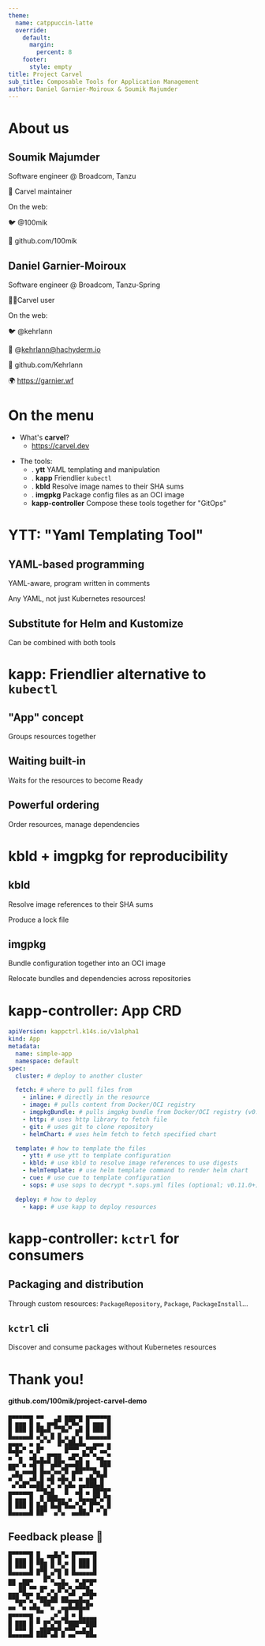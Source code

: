 ```yaml
---
theme:
  name: catppuccin-latte
  override:
    default:
      margin:
        percent: 8
    footer:
      style: empty
title: Project Carvel
sub_title: Composable Tools for Application Management
author: Daniel Garnier-Moiroux & Soumik Majumder
---
```


About us
===

<!-- column_layout: [1, 1] -->

<!-- column: 0 -->
<!-- new_lines: 1 -->

## Soumik Majumder

Software engineer @ Broadcom, Tanzu
<!-- new_lines: 1 -->
👷️  Carvel maintainer

<!-- new_lines: 1 -->
On the web:

🐦️ @100mik

🐙️ github.com/100mik

<!-- column: 1 -->
<!-- new_lines: 1 -->

## Daniel Garnier-Moiroux

Software engineer @ Broadcom, Tanzu-Spring

🧑‍💻Carvel user

<!-- new_lines: 1 -->
On the web:

🐦️ @kehrlann

🐘️ @kehrlann@hachyderm.io

🐙️ github.com/Kehrlann

🌍️ https://garnier.wf

<!-- end_slide -->

On the menu
===

- What's **carvel**?
    - https://carvel.dev

<!-- new_lines: 1 -->

- The tools:
    - .           **ytt**   YAML templating and manipulation
    - .          **kapp**   Friendlier `kubectl`
    - .          **kbld**   Resolve image names to their SHA sums
    - .        **imgpkg**   Package config files as an OCI image
    - **kapp-controller**   Compose these tools together for "GitOps"

<!-- end_slide -->


YTT: "Yaml Templating Tool"
===

## YAML-based programming

YAML-aware, program written in comments

Any YAML, not just Kubernetes resources!

<!-- new_lines: 1 -->

## Substitute for Helm and Kustomize

Can be combined with both tools

<!-- end_slide -->


kapp: Friendlier alternative to `kubectl`
===

## "App" concept

Groups resources together

<!-- new_lines: 1 -->

## Waiting built-in

Waits for the resources to become Ready

<!-- new_lines: 1 -->

## Powerful ordering

Order resources, manage dependencies



<!-- end_slide -->

kbld + imgpkg for reproducibility
===

## kbld

Resolve image references to their SHA sums

Produce a lock file

<!-- new_lines: 1 -->

## imgpkg

Bundle configuration together into an OCI image

Relocate bundles and dependencies across repositories

<!-- end_slide -->

kapp-controller: App CRD
===


```yaml
apiVersion: kappctrl.k14s.io/v1alpha1
kind: App
metadata:
  name: simple-app
  namespace: default
spec:
  cluster: # deploy to another cluster

  fetch: # where to pull files from
    - inline: # directly in the resource
    - image: # pulls content from Docker/OCI registry
    - imgpkgBundle: # pulls imgpkg bundle from Docker/OCI registry (v0.17.0+)
    - http: # uses http library to fetch file
    - git: # uses git to clone repository
    - helmChart: # uses helm fetch to fetch specified chart

  template: # how to template the files
    - ytt: # use ytt to template configuration
    - kbld: # use kbld to resolve image references to use digests
    - helmTemplate: # use helm template command to render helm chart
    - cue: # use cue to template configuration
    - sops: # use sops to decrypt *.sops.yml files (optional; v0.11.0+)

  deploy: # how to deploy
    - kapp: # use kapp to deploy resources
```
<!-- end_slide -->


kapp-controller: `kctrl` for consumers
===

## Packaging and distribution

Through custom resources: `PackageRepository`, `Package`, `PackageInstall`...

<!-- new_lines: 1 -->

## `kctrl` cli

Discover and consume packages without Kubernetes resources


<!-- end_slide -->

Thank you!
===


<!-- column_layout: [1, 1] -->

<!-- column: 0 -->

**github.com/100mik/project-carvel-demo**

```
▄▄▄▄▄▄▄ ▄▄    ▄ ▄▄▄▄▄ ▄▄▄▄▄▄▄
█ ▄▄▄ █ ▄  ▄▄█▀ █▀█▄▀ █ ▄▄▄ █
█ ███ █ ██▄█ ▀▀█▄▀ ▄█ █ ███ █
█▄▄▄▄▄█ ▄▀▄ █ █ ▄ ▄▀▄ █▄▄▄▄▄█
▄▄▄▄  ▄ ▄▀ ▀  █▀▄██▄█▄  ▄▄▄ ▄
█▄█▄▀ ▄ █▀      █▀▀▀ ▄▀█▀ ▄▄▀
▄ ▀▄  ▄█ ▄ █▀██  ▄█▀▄▀▀ ▀▄▄ ▀
▄▄▄▀▄ ▄█▀█▀▀▄██▀▄▄▄██ █   ███
▀▀▄ ▄▄▄█ █▄▄▀▄▄▀█ ▄██▀▀▀█▄ █ 
▄▀▀█  ▄█ █ ▄█ ▄█▄ █ ▄ ▄█▄▀█▀ 
 ▄▀▄█▀▄▄██ ▄▀ ▄▀▄█▄ ▄▄███▄█  
▄▄▄▄▄▄▄ ▀▀█▄█   █  ▄█ ▄ ██▀█▀
█ ▄▄▄ █  █ ███▄▄ ▄  █▄▄▄█▀▄▀█
█ ███ █ █▄█ █▄█▀█▄▄▀▄▀ █▀▀▄ █
█▄▄▄▄▄█ ██▀  ▄▀▄  ▄▄██▄▀ ▀ █
```


<!-- column: 1 -->

## Feedback please 🥺️

```
█▀▀▀▀▀█ █  ▄▄█▄▀▄ █▀▀▀▀▀█
█ ███ █ ██▄ █ █ ▄ █ ███ █
█ ▀▀▀ █ ▄██ ▀▄▄▀▄ █ ▀▀▀ █
▀▀▀▀▀▀▀ ▀ █▄▀ █ ▀ ▀▀▀▀▀▀▀
██ ▄██▀   ▀ ▀▄▄█▄  ▀▄█▀█▀
   ██ ▀▀ █▀ ▄ █▀▄▀▄▀▀▀█▄ 
███ ▀█▀ █▄▄▀▄█ ▄▄▀▀ ▄▀▀█▀
  ▀█▀ ▀▄ ▀██▀▀ ▀▀█▀██▀█▄ 
▀▀  ▀ ▀▀█▄  ▀ ▄▀█▀▀▀█▀▀  
█▀▀▀▀▀█ ▄   ▄▀ ▄█ ▀ █▄▄▄▄
█ ███ █ ▀ █▀▄▀█ ▀███▀▀███
█ ▀▀▀ █ ▄███▀█▀▄▀▀▀▄▄█▄█ 
▀▀▀▀▀▀▀ ▀▀▀ ▀▀ ▀ ▀▀   ▀▀▀
```

